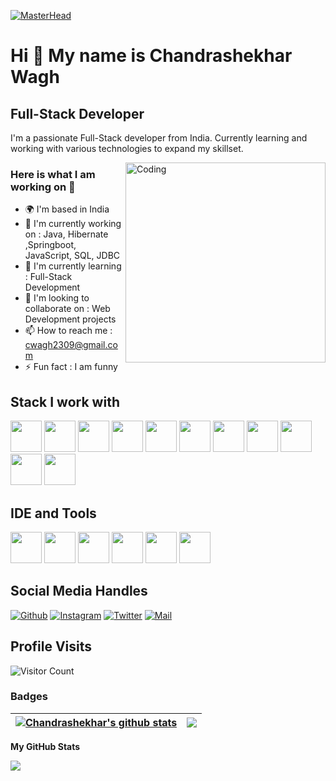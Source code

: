 [![MasterHead](https://user-images.githubusercontent.com/90236635/232446433-d5540fa2-fe28-4bb8-b929-cdb51fe61336.gif)](https://Chandrashekharwagh.io)

Hi 👋 My name is Chandrashekhar Wagh
====================================

Full-Stack Developer
--------------------

I'm a passionate Full-Stack developer from India. Currently learning and working with various technologies to expand my skillset.

<img align="right" alt="Coding" width="320" src="https://camo.githubusercontent.com/7de37139d0b4c1ce40865e799b446c0e963a3dd8fb68d239707237c40604fa3d/68747470733a2f2f63646e2e6472696262626c652e636f6d2f75736572732f3733303730332f73637265656e73686f74732f363538313234332f6176656e746f2e676966">

### Here is what I am working on 👋
- 🌍 I'm based in India
- 🔭 I'm currently working on : Java, Hibernate ,Springboot, JavaScript, SQL, JDBC
- 🌱 I'm currently learning : Full-Stack Development
- 👯 I'm looking to collaborate on : Web Development projects
- 📫 How to reach me : cwagh2309@gmail.com
- ⚡ Fun fact : I am funny

## Stack I work with
<code><img height="50" src="https://cdn.jsdelivr.net/gh/devicons/devicon/icons/java/java-original.svg"></code>
<code><img height="50" src="https://cdn.jsdelivr.net/gh/devicons/devicon/icons/mongodb/mongodb-original.svg"></code>
<code><img height="50" src="https://cdn.jsdelivr.net/gh/devicons/devicon/icons/hibernate/hibernate-original.svg"></code>
<code><img height="50" src="https://cdn.jsdelivr.net/gh/devicons/devicon/icons/mysql/mysql-original.svg"></code>
<code><img height="50" src="https://cdn.jsdelivr.net/gh/devicons/devicon/icons/postgresql/postgresql-original.svg"></code>
<code><img height="50" src="https://cdn.jsdelivr.net/gh/devicons/devicon/icons/spring/spring-original.svg"></code>
<code><img height="50" src="https://cdn.jsdelivr.net/gh/devicons/devicon/icons/react/react-original.svg"></code>
<code><img height="50" src="https://cdn.jsdelivr.net/gh/devicons/devicon/icons/html5/html5-original.svg"></code>
<code><img height="50" src="https://cdn.jsdelivr.net/gh/devicons/devicon/icons/css3/css3-original.svg"></code>
<code><img height="50" src="https://cdn.jsdelivr.net/gh/devicons/devicon/icons/javascript/javascript-original.svg"></code>
<code><img height="50" src="https://cdn.jsdelivr.net/gh/devicons/devicon/icons/typescript/typescript-original.svg"></code>


## IDE and Tools
<code><img height="50" src="https://cdn.jsdelivr.net/gh/devicons/devicon/icons/vscode/vscode-original.svg"></code>
<code><img height="50" src="https://cdn.jsdelivr.net/gh/devicons/devicon/icons/intellij/intellij-original.svg"></code>
<code><img height="50" src="https://cdn.jsdelivr.net/gh/devicons/devicon/icons/pycharm/pycharm-original.svg"></code>
<code><img height="50" src="https://cdn.jsdelivr.net/gh/devicons/devicon/icons/eclipse/eclipse-original.svg"></code>
<code><img height="50" src="https://cdn.jsdelivr.net/gh/devicons/devicon/icons/git/git-original.svg"></code>
<code><img height="50" src="https://cdn.jsdelivr.net/gh/devicons/devicon/icons/github/github-original.svg"></code>

## Social Media Handles
[![Github](https://img.shields.io/github/followers/chandrashekharwagh?label=Follow&style=social)](https://github.com/chandrashekharwagh)
[![Instagram](https://img.shields.io/badge/-chandrashekhar__wagh__23-purple?style=flat-square&logo=instagram&logoColor=white&link=https://instagram.com/chandrashekhar_wagh_23/)](https://instagram.com/chandrashekhar_wagh_23)
[![Twitter](https://img.shields.io/twitter/follow/waghchandu2002?style=social)](https://twitter.com/waghchandu2002)
[![Mail](https://img.shields.io/badge/-cwagh2309@gmail.com-gray?style=flat-square&logo=gmail&logoColor=red&link=)](mailto:waghchandu2002@gmail.com)

## Profile Visits
![Visitor Count](https://profile-counter.glitch.me/{chandrashekharwagh}/count.svg)

### Badges
| <a href="https://github.com/chandrashekharwagh/chandrashekharwagh"><img align="center" src="https://github-readme-stats.vercel.app/api?username=chandrashekharwagh&show_icons=true&theme=buefy&hide_border=true&count_private=true" alt="Chandrashekhar's github stats" /></a> | <a href="https://github.com/chandrashekharwagh/chandrashekharwagh"><img align="center" src="https://github-readme-stats.vercel.app/api/top-langs/?username=chandrashekharwagh&layout=compact&theme=buefy&hide_border=true" /></a> |
| ------------- | ------------- |

<b>My GitHub Stats</b>

<a href="http://www.github.com/chandrashekharwagh"><img src="https://github-readme-streak-stats.herokuapp.com/?user=chandrashekharwagh&stroke=ffffff&background=1c1917&ring=0891b2&fire=0891b2&currStreakNum=ffffff&currStreakLabel=0891b2&sideNums=ffffff&sideLabels=ffffff&dates=ffffff&hide_border=true" /></a>
